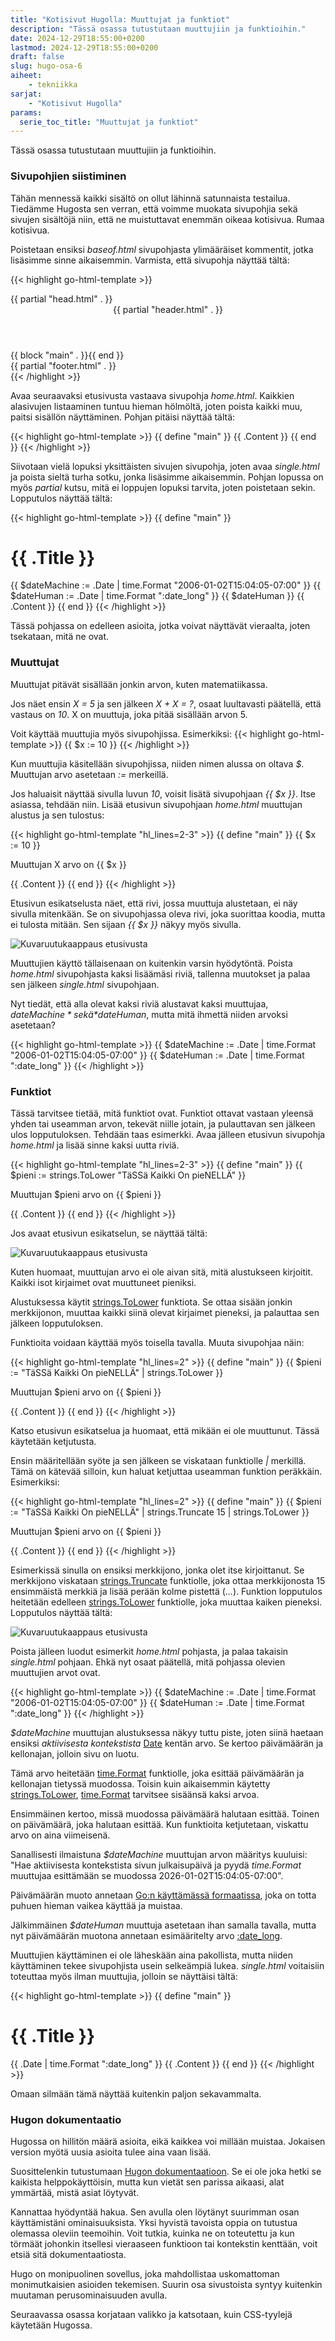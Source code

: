 ```yaml
---
title: "Kotisivut Hugolla: Muuttujat ja funktiot"
description: "Tässä osassa tutustutaan muuttujiin ja funktioihin."
date: 2024-12-29T18:55:00+0200
lastmod: 2024-12-29T18:55:00+0200
draft: false
slug: hugo-osa-6
aiheet:
    - tekniikka
sarjat:
    - "Kotisivut Hugolla"
params:
  serie_toc_title: "Muuttujat ja funktiot"
---
```

Tässä osassa tutustutaan muuttujiin ja funktioihin.

<!--more-->

### Sivupohjien siistiminen

Tähän mennessä kaikki sisältö on ollut lähinnä satunnaista testailua. Tiedämme Hugosta sen verran, että voimme muokata sivupohjia sekä sivujen sisältöjä niin, että ne muistuttavat enemmän oikeaa kotisivua. Rumaa kotisivua.

Poistetaan ensiksi *baseof.html* sivupohjasta ylimääräiset kommentit, jotka lisäsimme sinne aikaisemmin. Varmista, että sivupohja näyttää tältä:

{{< highlight go-html-template >}}
<!DOCTYPE html>
<html lang="{{ site.Language.LanguageCode }}" dir="{{ or site.Language.LanguageDirection `ltr` }}">
<head>
  {{ partial "head.html" . }}
</head>
<body>
  <header>
    {{ partial "header.html" . }}
  </header>
  <main>
    {{ block "main" . }}{{ end }}
  </main>
  <footer>
    {{ partial "footer.html" . }}
  </footer>
</body>
</html>
{{< /highlight >}}

Avaa seuraavaksi etusivusta vastaava sivupohja *home.html*. Kaikkien alasivujen listaaminen tuntuu hieman hölmöltä, joten poista kaikki muu, paitsi sisällön näyttäminen. Pohjan pitäisi näyttää tältä:

{{< highlight go-html-template >}}
{{ define "main" }}
  {{ .Content }}
{{ end }}
{{< /highlight >}}

Siivotaan vielä lopuksi yksittäisten sivujen sivupohja, joten avaa *single.html* ja poista sieltä turha sotku, jonka lisäsimme aikaisemmin. Pohjan lopussa on myös *partial* kutsu, mitä ei loppujen lopuksi tarvita, joten poistetaan sekin. Lopputulos näyttää tältä:

{{< highlight go-html-template >}}
{{ define "main" }}
  <h1>{{ .Title }}</h1>
  {{ $dateMachine := .Date | time.Format "2006-01-02T15:04:05-07:00" }}
  {{ $dateHuman := .Date | time.Format ":date_long" }}
  <time datetime="{{ $dateMachine }}">{{ $dateHuman }}</time>
  {{ .Content }}
{{ end }}
{{< /highlight >}}

Tässä pohjassa on edelleen asioita, jotka voivat näyttävät vieraalta, joten tsekataan, mitä ne ovat.

### Muuttujat

Muuttujat pitävät sisällään jonkin arvon, kuten matematiikassa.

Jos näet ensin *X = 5* ja sen jälkeen *X + X = ?*, osaat luultavasti päätellä, että vastaus on *10*. X on muuttuja, joka pitää sisällään arvon 5.

Voit käyttää muuttujia myös sivupohjissa. Esimerkiksi:
{{< highlight go-html-template >}}
  {{ $x := 10 }}
{{< /highlight >}}

Kun muuttujia käsitellään sivupohjissa, niiden nimen alussa on oltava *$*. Muuttujan arvo asetetaan *:=* merkeillä.

Jos haluaisit näyttää sivulla luvun *10*, voisit lisätä sivupohjaan *{{ $x }}*. Itse asiassa, tehdään niin. Lisää etusivun sivupohjaan *home.html* muuttujan alustus ja sen tulostus:

{{< highlight go-html-template "hl_lines=2-3" >}}
{{ define "main" }}
  {{ $x := 10 }}
  <p>Muuttujan X arvo on {{ $x }}</p>
  {{ .Content }}
{{ end }}
{{< /highlight >}}

Etusivun esikatselusta näet, että rivi, jossa muuttuja alustetaan, ei näy sivulla mitenkään. Se on sivupohjassa oleva rivi, joka suorittaa koodia, mutta ei tulosta mitään. Sen sijaan *{{ $x }}* näkyy myös sivulla.

![Kuvaruutukaappaus etusivusta](sshot-1.jpg)

Muuttujien käyttö tällaisenaan on kuitenkin varsin hyödytöntä. Poista *home.html* sivupohjasta kaksi lisäämäsi riviä, tallenna muutokset ja palaa sen jälkeen *single.html* sivupohjaan.

Nyt tiedät, että alla olevat kaksi riviä alustavat kaksi muuttujaa, *$dateMachine* sekä *$dateHuman*, mutta mitä ihmettä niiden arvoksi asetetaan?

{{< highlight go-html-template >}}
{{ $dateMachine := .Date | time.Format "2006-01-02T15:04:05-07:00" }}
{{ $dateHuman := .Date | time.Format ":date_long" }}
{{< /highlight >}}

### Funktiot

Tässä tarvitsee tietää, mitä funktiot ovat. Funktiot ottavat vastaan yleensä yhden tai useamman arvon, tekevät niille jotain, ja pulauttavan sen jälkeen ulos lopputuloksen. Tehdään taas esimerkki. Avaa jälleen etusivun sivupohja *home.html* ja lisää sinne kaksi uutta riviä.

{{< highlight go-html-template "hl_lines=2-3" >}}
{{ define "main" }}
  {{ $pieni := strings.ToLower "TäSSä Kaikki On pieNELLÄ" }}
  <p>Muuttujan $pieni arvo on {{ $pieni }}</p>
  {{ .Content }}
{{ end }}
{{< /highlight >}}

Jos avaat etusivun esikatselun, se näyttää tältä:

![Kuvaruutukaappaus etusivusta](sshot-2.jpg)

Kuten huomaat, muuttujan arvo ei ole aivan sitä, mitä alustukseen kirjoitit. Kaikki isot kirjaimet ovat muuttuneet pieniksi.

Alustuksessa käytit [strings.ToLower](https://gohugo.io/functions/strings/tolower/) funktiota. Se ottaa sisään jonkin merkkijonon, muuttaa kaikki siinä olevat kirjaimet pieneksi, ja palauttaa sen jälkeen lopputuloksen.

Funktioita voidaan käyttää myös toisella tavalla. Muuta sivupohjaa näin:

{{< highlight go-html-template "hl_lines=2" >}}
{{ define "main" }}
  {{ $pieni := "TäSSä Kaikki On pieNELLÄ" | strings.ToLower }}
  <p>Muuttujan $pieni arvo on {{ $pieni }}</p>
  {{ .Content }}
{{ end }}
{{< /highlight >}}

Katso etusivun esikatselua ja huomaat, että mikään ei ole muuttunut. Tässä käytetään ketjutusta.

Ensin määritellään syöte ja sen jälkeen se viskataan funktiolle *|* merkillä. Tämä on kätevää silloin, kun haluat ketjuttaa useamman funktion peräkkäin. Esimerkiksi:

{{< highlight go-html-template "hl_lines=2" >}}
{{ define "main" }}
  {{ $pieni := "TäSSä Kaikki On pieNELLÄ" | strings.Truncate 15 | strings.ToLower }}
  <p>Muuttujan $pieni arvo on {{ $pieni }}</p>
  {{ .Content }}
{{ end }}
{{< /highlight >}}

Esimerkissä sinulla on ensiksi merkkijono, jonka olet itse kirjoittanut. Se merkkijono viskataan [strings.Truncate](https://gohugo.io/functions/strings/truncate/) funktiolle, joka ottaa merkkijonosta 15 ensimmäistä merkkiä ja lisää perään kolme pistettä (*...*). Funktion lopputulos heitetään edelleen [strings.ToLower](https://gohugo.io/functions/strings/tolower/) funktiolle, joka muuttaa kaiken pieneksi. Lopputulos näyttää tältä:

![Kuvaruutukaappaus etusivusta](sshot-3.jpg)

Poista jälleen luodut esimerkit *home.html* pohjasta, ja palaa takaisin *single.html* pohjaan. Ehkä nyt osaat päätellä, mitä pohjassa olevien muuttujien arvot ovat.

{{< highlight go-html-template >}}
{{ $dateMachine := .Date | time.Format "2006-01-02T15:04:05-07:00" }}
{{ $dateHuman := .Date | time.Format ":date_long" }}
{{< /highlight >}}

*$dateMachine* muuttujan alustuksessa näkyy tuttu piste, joten siinä haetaan ensiksi *aktiivisesta kontekstista* [Date](https://gohugo.io/methods/page/date/) kentän arvo. Se kertoo päivämäärän ja kellonajan, jolloin sivu on luotu.

Tämä arvo heitetään [time.Format](https://gohugo.io/functions/time/format/) funktiolle, joka esittää päivämäärän ja kellonajan tietyssä muodossa. Toisin kuin aikaisemmin käytetty [strings.ToLower](https://gohugo.io/functions/strings/tolower/), [time.Format](https://gohugo.io/functions/time/format/) tarvitsee sisäänsä kaksi arvoa.

Ensimmäinen kertoo, missä muodossa päivämäärä halutaan esittää. Toinen on päivämäärä, joka halutaan esittää. Kun funktioita ketjutetaan, viskattu arvo on aina viimeisenä.

Sanallisesti ilmaistuna *$dateMachine* muuttujan arvon määritys kuuluisi: "Hae aktiivisesta kontekstista sivun julkaisupäivä ja pyydä *time.Format* muuttujaa esittämään se muodossa 2026-01-02T15:04:05-07:00".

Päivämäärän muoto annetaan [Go:n käyttämässä formaatissa](https://gosamples.dev/date-time-format-cheatsheet/), joka on totta puhuen hieman vaikea käyttää ja muistaa.

Jälkimmäinen *$dateHuman* muuttuja asetetaan ihan samalla tavalla, mutta nyt päivämäärän muotona annetaan esimääritelty arvo [:date_long](https://gohugo.io/functions/time/format/#localization).

Muuttujien käyttäminen ei ole läheskään aina pakollista, mutta niiden käyttäminen tekee sivupohjista usein selkeämpiä lukea. *single.html* voitaisiin toteuttaa myös ilman muuttujia, jolloin se näyttäisi tältä:

{{< highlight go-html-template >}}
{{ define "main" }}
  <h1>{{ .Title }}</h1>
  <time datetime="{{ .Date | time.Format "2006-01-02T15:04:05-07:00" }}">{{ .Date | time.Format ":date_long" }}</time>
  {{ .Content }}
{{ end }}
{{< /highlight >}}

Omaan silmään tämä näyttää kuitenkin paljon sekavammalta.

### Hugon dokumentaatio

Hugossa on hillitön määrä asioita, eikä kaikkea voi millään muistaa. Jokaisen version myötä uusia asioita tulee aina vaan lisää.

Suosittelenkin tutustumaan [Hugon dokumentaatioon](https://gohugo.io/documentation/). Se ei ole joka hetki se kaikista helppokäyttöisin, mutta kun vietät sen parissa aikaasi, alat ymmärtää, mistä asiat löytyvät.

Kannattaa hyödyntää hakua. Sen avulla olen löytänyt suurimman osan käyttämistäni ominaisuuksista. Yksi hyvistä tavoista oppia on tutustua olemassa oleviin teemoihin. Voit tutkia, kuinka ne on toteutettu ja kun törmäät johonkin itsellesi vieraaseen funktioon tai kontekstin kenttään, voit etsiä sitä dokumentaatiosta.

Hugo on monipuolinen sovellus, joka mahdollistaa uskomattoman monimutkaisien asioiden tekemisen. Suurin osa sivustoista syntyy kuitenkin muutaman perusominaisuuden avulla.

Seuraavassa osassa korjataan valikko ja katsotaan, kuin CSS-tyylejä käytetään Hugossa.